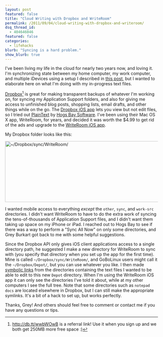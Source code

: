 ```yaml
---
layout: post
featured: false
title: "Cloud Writing with Dropbox and WriteRoom"
permalink: /2011/09/04/cloud-writing-with-dropbox-and-writeroom/
dsq_thread_id:
  - 404646046
featured: false
categories:
  - lifehacks
blurb: "Syncing is a hard problem."
show_blurb: true
---
```


I've been living my life in the cloud for nearly two years now, and loving it. I'm synchronizing state between my home computer, my work computer, and multiple iDevices using a setup I described in [this post][1], but I wanted to elaborate here on what I'm doing with my in-progress text files.

[Dropbox][2][^1] is great for making transparent backups of whatever I'm working on, for syncing my Application Support folders, and also for giving me access to unfinished blog posts, shopping lists, email drafts, and other things while on the go. The [Dropbox iOS app][3] lets you view but not edit files, so I tried out [PlainText][4] by [Hogs Bay Software][5]. I've been using their Mac OS X app, WriteRoom, for years, and decided it was worth the $4.99 to get rid of the ads and upgrade to the [WriteRoom iOS app][6]. 

My Dropbox folder looks like this:

[<img src="/images/2011/09/dropbox-folder.png" alt="~/Dropbox/sync/WriteRoom/" title="~/Dropbox/sync/WriteRoom/" width="656" height="201" />][7]

I wanted mobile access to everything *except* the `other`, `sync`, and `work-src` directories. I didn't want WriteRoom to have to do the extra work of syncing the tens-of-thousands of Application Support files, and I didn't want them taking up space on my iPhone or iPad. I reached out to Hogs Bay to see if there was a way to perform a "Sync All Now" on only some directories, and Grey Burkart got back to me with some helpful suggestions.

Since the Dropbox API only gives iOS client applications access to a single directory path, he suggested I make a new directory for WriteRoom to sync with (you specify that directory when you set up the app for the first time). Mine is called `~/Dropbox/sync/WriteRoom/`, and GoBoLinux users might call it the `~/Dropbox/Depot/`, but you can use whatever you like. I then made [symbolic links][8] from the directories containing the text files I wanted to be able to edit to this new `Depot` directory. When I'm using the WriteRoom iOS app it can only see the directories I've told it about, while at my other computers I see the full tree. Note that some directories such as `notepad docs` are located elsewhere in Dropbox, but I can still make the appropriate symlinks. It's a bit of a hack to set up, but works perfectly. 

Thanks, Grey! And others should feel free to comment or contact me if you have any questions or tips.

[^1]: <http://db.tt/wwbWOwB> is a referral link! Use it when you sign up and we both get 250MB more free space :)

 [1]: /2009/10/09/my-life-in-the-cloud-a-four-computer-syncing-scheme/
 [2]: http://db.tt/wwbWOwB
 [3]: http://itunes.apple.com/us/app/dropbox/id327630330?mt=8
 [4]: http://itunes.apple.com/us/app/plaintext-dropbox-text-editing/id391254385?mt=8
 [5]: http://www.hogbaysoftware.com/
 [6]: http://itunes.apple.com/us/app/writeroom/id288751446?mt=8
 [7]: /images/2011/09/dropbox-folder.png
 [8]: http://unixhelp.ed.ac.uk/CGI/man-cgi?ln